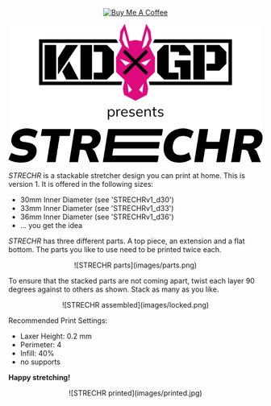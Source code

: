 <p align="center">
  <a href="https://www.buymeacoffee.com/KDxGP)" target="_blank">
    <img src="https://cdn.buymeacoffee.com/buttons/default-orange.png" alt="Buy Me A Coffee">
  </a>
</p>
<p align="center">
  <img src="images/KDxGP_STRECHR.png" alt="KDxGP presents STRECHR">
</p>

_STRECHR_ is a stackable stretcher design you can print at home. This is version 1. It is offered in the following sizes:

-   30mm Inner Diameter (see 'STRECHRv1_d30')
-   33mm Inner Diameter (see 'STRECHRv1_d33')
-   36mm Inner Diameter (see 'STRECHRv1_d36')
-   ... you get the idea

_STRECHR_ has three different parts. A top piece, an extension and a flat bottom. The parts you like to use need to be printed twice each.

<center>![STRECHR parts](images/parts.png)</center>

To ensure that the stacked parts are not coming apart, twist each layer 90 degrees against to others as shown. Stack as many as you like.

<center>![STRECHR assembled](images/locked.png)</center>

Recommended Print Settings:

-   Laxer Height: 0.2 mm
-   Perimeter: 4
-   Infill: 40%
-   no supports

**Happy stretching!**

<center>![STRECHR printed](images/printed.jpg)</center>
